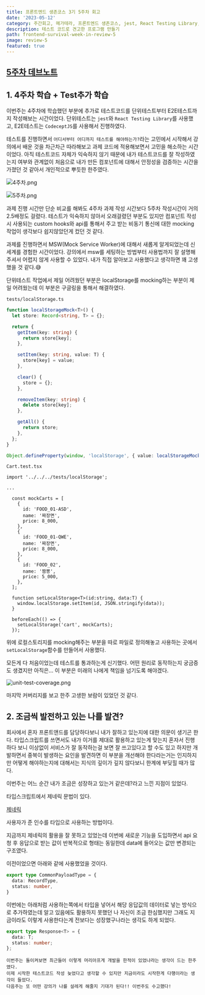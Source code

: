 ```yaml
---
title: 프론트엔드 생존코스 3기 5주차 회고
date: '2023-05-12'
category: 주간회고, 메가테라, 프론트엔드 생존코스, jest, React Testing Library, MSW
description: 테스트 코드로 견고한 프로그램 만들기
path: frontend-survival-week-in-review-5
image: review-5
featured: true
---
```


## [5주차 데브노트](https://jin-11.gitbook.io/jin-devnote/week5)

## 1. 4주차 학습 + Test추가 학습

이번주는 4주차에 학습했던 부분에 추가로 테스트코드를 단위테스트부터 E2E테스트까지 작성해보는 시간이었다.
단위테스트는 `jest`와 `React Testing Library`를 사용했고, E2E테스트는 `CodeceptJS`를 사용해서 진행하였다.

테스트를 진행하면서 `어디서부터 어디까지 테스트를 해야하는가?`라는 고민에서 시작해서 강의에서 배운 것을 차근차근 따라해보고 과제 코드에 적용해보면서 고민을 해소하는 시간이었다.
아직 테스트코드 자체가 익숙하지 않기 때문에 내가 테스트코드를 잘 작성하였는지 여부와 관계없이 처음으로 내가 만든 컴포넌트에 대해서 안정성을 검증하는 시간을 가졌던 것 같아서 개인적으로 뿌듯한 한주였다.

![4주차.png](/images/frontend-survival-week-in-review-5/4주차.png)

![5주차.png](/images/frontend-survival-week-in-review-5/5주차.png)

과제 진행 시간만 단순 비교를 해봐도 4주차 과제 작성 시간보다 5주차 작성시간이 거의 2.5배정도 걸렸다.
테스트가 익숙하지 않아서 오래걸렸던 부분도 있지만 컴포넌트 작성시 사용되는 custom hooks와 api를 통해서 주고 받는 비동기 통신에 대한 mocking작업이 생각보다 쉽지않았던게 컸던 것 같다.

과제를 진행하면서 MSW(Mock Service Worker)에 대해서 새롭게 알게되었는데 신세계를 경험한 시간이었다.
강의에서 msw를 세팅하는 방법부터 사용법까지 잘 설명해주셔서 어렵지 않게 사용할 수 있었다. 내가 직접 알아보고 사용했다고 생각하면 꽤 고생했을 것 같다.😅

단위테스트 작업에서 제일 어려웠던 부분은 localStorage를 mocking하는 부분이 제일 어려웠는데 이 부분은 구글링을 통해서 해결하였다.

`tests/localStorage.ts`

```ts
function localStorageMock<T>() {
  let store: Record<string, T> = {};

  return {
    getItem(key: string) {
      return store[key];
    },

    setItem(key: string, value: T) {
      store[key] = value;
    },

    clear() {
      store = {};
    },

    removeItem(key: string) {
      delete store[key];
    },

    getAll() {
      return store;
    },
  };
}

Object.defineProperty(window, 'localStorage', { value: localStorageMock() });
```

`Cart.test.tsx`

```tsx
import '../../../tests/localStorage';

...

  const mockCarts = [
    {
      id: 'FOOD_01-ASD',
      name: '짜장면',
      price: 8_000,
    },
    {
      id: 'FOOD_01-QWE',
      name: '짜장면',
      price: 8_000,
    },
    {
      id: 'FOOD_02',
      name: '짬뽕',
      price: 5_000,
    },
  ];

  function setLocalStorage<T>(id:string, data:T) {
    window.localStorage.setItem(id, JSON.stringify(data));
  }

  beforeEach(() => {
    setLocalStorage('cart', mockCarts);
  });
```

위에 로컬스토리지를 mocking해주는 부분을 따로 파일로 정의해놓고 사용하는 곳에서 `setLocalStorage`함수를 만들어서 사용했다.

모든게 다 처음이었는데 테스트를 통과하는게 신기했다. 어떤 원리로 동작하는지 궁금증도 생겼지만 아직은... 이 부분은 미래의 나에게 책임을 넘기도록 해야겠다.

![unit-test-coverage.png](/images/frontend-survival-week-in-review-5/unit-test-coverage.png)

마지막 커버리지를 보고 한주 고생한 보람이 있었던 것 같다.

## 2. 조금씩 발전하고 있는 나를 발견?

회사에서 혼자 프론트앤드를 담당하다보니 내가 잘하고 있는지에 대한 의문이 생기곤 한다.
타입스크립트를 쓰면서도 내가 이거를 제대로 활용하고 있는게 맞는지 혼자서 진행하다 보니 이상없이 서비스가 잘 동작하는걸 보면 잘 쓰고있다고 할 수도 있고 하지만 개발하면서
중복이 발생하는 요인을 발견하면 이 부분을 개선해야 한다라는거는 인지하지만 어떻게 해야하는지에 대해서는 지식의 깊이가 깊지 않다보니 한계에 부딪힐 때가 많다.

이번주는 어느 순간 내가 조금은 성장하고 있는거 같은데?라고 느낀 지점이 있었다.

타입스크립트에서 제네릭 문법이 있다.

[제네릭](https://www.typescriptlang.org/ko/docs/handbook/2/generics.html)

사용자가 준 인수를 타입으로 사용하는 방법이다.

지금까지 제네릭의 활용을 잘 못하고 있었는데 이번에 새로운 기능을 도입하면서 api 요청 후 응답으로 받는 값이 반복적으로 형태는 동일한데 data에 들어오는 값만 변경되는 구조였다.

이전이었으면 아래와 같에 사용했었을 것이다.

```ts
export type CommonPayloadType = {
  data: RecordType,
  status: number,
}
```

이번에는 아래처럼 사용하는쪽에서 타입을 넣어서 해당 응답값의 데이터로 넣는 방식으로 추가하였는데 알고 있음에도 활용하지 못했던 나 자신이 조금 한심했지만 그래도 지금이라도 이렇게 사용한다는게
전보다는 성장했구나라는 생각도 하게 되었다.

```ts
export type Response<T> = {
  data: T;
  status: number;
};
```

`이번주는 돌이켜보면 최근들어 이렇게 머리아프게 개발을 한적이 있었나라는 생각이 드는 한주였다.`<br />
`이제 시작한 테스트코드 작성 늦었다고 생각할 수 있지만 지금이라도 시작한게 다행이라는 생각이 들었다.`<br />
`다음주는 또 어떤 강의가 나를 설레게 해줄지 기대가 된다!! 이번주도 수고했다!`<br />
